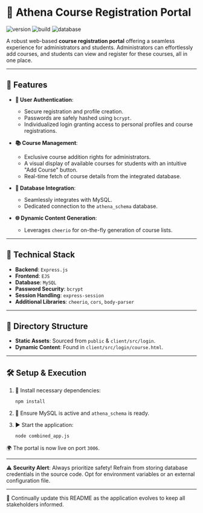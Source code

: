 # 📘 Athena Course Registration Portal

![version](https://img.shields.io/badge/version-1.0.0-blue)
![build](https://img.shields.io/badge/build-passing-brightgreen)
![database](https://img.shields.io/badge/database-MySQL-orange)

A robust web-based **course registration portal** offering a seamless experience for administrators and students. Administrators can effortlessly add courses, and students can view and register for these courses, all in one place.

---

## 🚀 Features

- **🔐 User Authentication**:
    - Secure registration and profile creation.
    - Passwords are safely hashed using `bcrypt`.
    - Individualized login granting access to personal profiles and course registrations.

- **📚 Course Management**:
    - Exclusive course addition rights for administrators.
    - A visual display of available courses for students with an intuitive "Add Course" button.
    - Real-time fetch of course details from the integrated database.

- **💽 Database Integration**:
    - Seamlessly integrates with MySQL.
    - Dedicated connection to the `athena_schema` database.

- **🌐 Dynamic Content Generation**:
    - Leverages `cheerio` for on-the-fly generation of course lists.

---

## 🔧 Technical Stack

- **Backend**: `Express.js`
- **Frontend**: `EJS`
- **Database**: `MySQL`
- **Password Security**: `bcrypt`
- **Session Handling**: `express-session`
- **Additional Libraries**: `cheerio`, `cors`, `body-parser`

---

## 📂 Directory Structure

- **Static Assets**: Sourced from `public` & `client/src/login`.
- **Dynamic Content**: Found in `client/src/login/course.html`.

---

## 🛠 Setup & Execution

1. 🔽 Install necessary dependencies:
    ```bash
    npm install
    ```

2. 🔄 Ensure MySQL is active and `athena_schema` is ready.

3. ▶ Start the application:
    ```bash
    node combined_app.js
    ```

🌍 The portal is now live on port `3006`.

---

⚠ **Security Alert**: Always prioritize safety! Refrain from storing database credentials in the source code. Opt for environment variables or an external configuration file.

---

📌 Continually update this README as the application evolves to keep all stakeholders informed.

